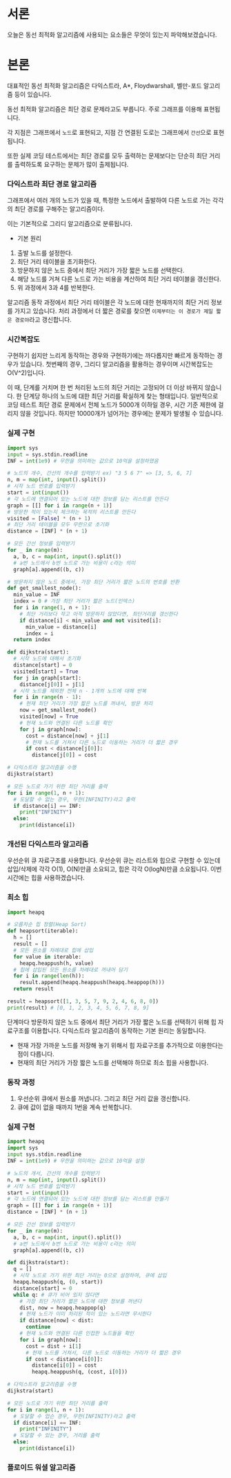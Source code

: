 # 서론

오늘은 동선 최적화 알고리즘에 사용되는 요소들은 무엇이 있는지 파악해보겠습니다.

# 본론

대표적인 동선 최적화 알고리즘은 다익스트라, A\*, Floydwarshall, 벨만-포드 알고리즘 등이 있습니다.

동선 최적화 알고리즘은 최단 경로 문제라고도 부릅니다. 주로 그래프를 이용해 표현됩니다.

각 지점은 그래프에서 `노드`로 표현되고, 지점 간 연결된 도로는 그래프에서 `간선`으로 표현됩니다.

또한 실제 코딩 테스트에서는 최단 경로를 모두 출력하는 문제보다는 단순히 최단 거리를 출력하도록 요구하는 문제가 많이 출제됩니다.

### 다익스트라 최단 경로 알고리즘

그래프에서 여러 개의 노드가 있을 때, 특정한 노드에서 출발하여 다른 노드로 가는 각각의 최단 경로를 구해주는 알고리즘이다.

이는 기본적으로 그리디 알고리즘으로 분류됩니다.

- 기본 원리

1. 출발 노드를 설정한다.
2. 최단 거리 테이블을 초기화한다.
3. 방문하지 않은 노드 중에서 최단 거리가 가장 짧은 노드를 선택한다.
4. 해당 노드를 거쳐 다른 노드로 가는 비용을 계산하여 최단 거리 테이블을 갱신한다.
5. 위 과정에서 3과 4를 반복한다.

알고리즘 동작 과정에서 최단 거리 테이블은 각 노드에 대한 현재까지의 최단 거리 정보를 가지고 있습니다. 처리 과정에서 더 짧은 경로를 찾으면 `이제부터는 이 경로가 제일 짧은 경로야`라고 갱신합니다.

### 시간복잡도

구현하기 쉽지만 느리게 동작하는 경우와 구현하기에는 까다롭지만 빠르게 동작하는 경우가 있습니다. 첫번째의 경우, 그리디 알고리즘을 활용하는 경우이며 시간복잡도는 O(V^2)입니다.

이 때, 단계를 거치며 한 번 처리된 노드의 최단 거리는 고정되어 더 이상 바뀌지 않습니다.
한 단계당 하나의 노드에 대한 최단 거리를 확실하게 찾는 형태입니다.
일반적으로 코딩 테스트 최단 경로 문제에서 전체 노드가 5000개 이하일 경우, 시간 기준 제한에 걸리지 않을 것입니다.
하지만 10000개가 넘어가는 경우에는 문제가 발생될 수 있습니다.

### 실제 구현

```python
import sys
input = sys.stdin.readline
INF = int(1e9) # 무한을 의미하는 값으로 10억을 설정하였음

# 노드의 개수, 간선의 개수를 입력받기 ex) "3 5 6 7" => [3, 5, 6, 7]
n, m = map(int, input().split())
# 시작 노드 번호를 입력받기
start = int(input())
# 각 노드에 연결되어 있는 노드에 대한 정보를 담는 리스트를 만든다
graph = [[] for i in range(n + 1)]
# 방문한 적이 있는지 체크하는 목적의 리스트를 만든다
visited = [False] * (n + 1)
# 최단 거리 테이블을 모두 무한으로 초기화
distance = [INF] * (n + 1)

# 모든 간선 정보를 입력받기
for _ in range(m):
  a, b, c = map(int, input().split())
  # a번 노드에서 b번 노드로 가는 비용이 c라는 의미
  graph[a].append((b, c))

# 방문하지 않은 노드 중에서, 가장 최단 거리가 짧은 노드의 번호를 반환
def get_smallest_node():
  min_value = INF
  index = 0 # 가장 최단 거리가 짧은 노드(인덱스)
  for i in range(1, n + 1):
    # 최단 거리보다 작고 아직 방문하지 않았다면, 최단거리를 갱신한다
    if distance[i] < min_value and not visited[i]:
      min_value = distance[i]
      index = i
  return index

def dijkstra(start):
  # 시작 노드에 대해서 초기화
  distance[start] = 0
  visited[start] = True
  for j in graph[start]:
    distance[j[0]] = j[1]
  # 시작 노드를 제외한 전체 n - 1개의 노드에 대해 반복
  for i in range(n - 1):
    # 현재 최단 거리가 가장 짧은 노드를 꺼내서, 방문 처리
    now = get_smallest_node()
    visited[now] = True
    # 현재 노드와 연결된 다른 노드를 확인
    for j in graph[now]:
      cost = distance[now] + j[1]
      # 현재 노드를 거쳐서 다른 노드로 이동하는 거리가 더 짧은 경우
      if cost < distance[j[0]]:
        distance[j[0]] = cost

# 다익스트라 알고리즘을 수행
dijkstra(start)

# 모든 노드로 가기 위한 최단 거리를 출력
for i in range(1, n + 1):
  # 도달할 수 없는 경우, 무한(INFINITY)라고 출력
  if distance[i] == INF:
    print("INFINITY")
  else:
    print(distance[i])

```

### 개선된 다익스트라 알고리즘

우선순위 큐 자료구조를 사용합니다.
우선순위 큐는 리스트와 힙으로 구현할 수 있는데 삽입/삭제에 각각 O(1), O(N)만큼 소요되고, 힙은 각각 O(logN)만큼 소요됩니다. 이번 시간에는 힙을 사용하겠습니다.

### 최소 힙

```python
import heapq

# 오름차순 힙 정렬(Heap Sort)
def heapsort(iterable):
  h = []
  result = []
  # 모든 원소를 차례대로 힙에 삽입
  for value in iterable:
    heapq.heappush(h, value)
  # 힙에 삽입된 모든 원소를 차례대로 꺼내어 담기
  for i in range(len(h)):
    result.append(heapq.heappush(heapq.heappop(h)))
  return result

result = heapsort([1, 3, 5, 7, 9, 2, 4, 6, 8, 0])
print(result) # [0, 1, 2, 3, 4, 5, 6, 7, 8, 9]
```

단계마다 방문하지 않은 노드 중에서 최단 거리가 가장 짧은 노드를 선택하기 위해 힙 자료구조를 이용합니다.
다익스트라 알고리즘이 동작하는 기본 원리는 동일합니다.

- 현재 가장 가까운 노드를 저장해 놓기 위해서 힙 자료구조를 추가적으로 이용한다는 점이 다릅니다.
- 현재의 최단 거리가 가장 짧은 노드를 선택해야 하므로 최소 힙을 사용합니다.

### 동작 과정

1. 우선순위 큐에서 원소를 꺼냅니다. 그리고 최단 거리 값을 갱신합니다.
2. 큐에 값이 없을 때까지 1번을 계속 반복합니다.

### 실제 구현

```python
import heapq
import sys
input sys.stdin.readline
INF = int(1e9) # 무한을 의미하는 값으로 10억을 설정

# 노드의 개서, 간선의 개수를 입력받기
n, m = map(int, input().split())
# 시작 노드 번호를 입력받기
start = int(input())
# 각 노드에 연결되어 있는 노드에 대한 정보를 담는 리스트를 만들기
graph = [[] for i in range(n + 1)]
distance = [INF] * (n + 1)

# 모든 간선 정보를 입력받기
for _ in range(m):
  a, b, c = map(int, input().split())
  # a번 노드에서 b번 노드로 가는 비용이 c라는 의미
  graph[a].append((b, c))

def dijkstra(start):
  q = []
  # 시작 노드로 가기 위한 최단 거리는 0으로 설정하여, 큐에 삽입
  heapq.heappush(q, (0, start))
  distance[start] = 0
  while q: # 큐가 비어 있지 않다면
    # 가장 최단 거리가 짧은 노드에 대한 정보를 꺼낸다
    dist, now = heapq.heappop(q)
    # 현재 노드가 이미 처리된 적이 있는 노드라면 무시한다
    if distance[now] < dist:
      continue
    # 현재 노드와 연결된 다른 인접한 노드들을 확인
    for i in graph[now]:
      cost = dist + i[1]
      # 현재 노드를 거쳐서, 다른 노드로 이동하는 거리가 더 짧은 경우
      if cost < distance[i[0]]:
        distance[i[0]] = cost
        heapq.heappush(q, (cost, i[0]))

# 다익스트라 알고리즘을 수행
dijkstra(start)

# 모든 노드로 가기 위한 최단 거리를 출력
for i in range(1, n + 1):
  # 도달할 수 업슨 경우, 무한(INFINITY)라고 출력
  if distance[i] == INF:
    print("INFINITY")
  # 도달할 수 있는 경우, 거리를 출력
  else:
    print(distance[i])
```

### 플로이드 워셜 알고리즘
